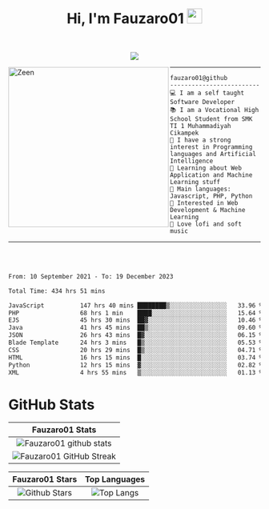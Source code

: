 <h1 align="center">
Hi, I'm Fauzaro01
  <img src="https://media.giphy.com/media/hvRJCLFzcasrR4ia7z/giphy.gif" width="30"></h1>
<br/>

<p align="center">
  <a href="https://github.com/DenverCoder1/readme-typing-svg">
    <img src="https://readme-typing-svg.herokuapp.com?lines=Chill%20and%20Coding;Full+Stack+Web+Developer;Student;Software%20Develover;Always%20learning%20new%20things&center=true&width=380&height=45"></a>
</p>

<img align="left" src="https://media.tenor.com/LNrMsLTFICEAAAAi/elysia.gif" alt="Zeen" width="320" height="320" />
<hr>

```
fauzaro01@github
-------------------------
💻 I am a self taught Software Developer
📚 I am a Vocational High School Student from SMK TI 1 Muhammadiyah Cikampek
📝 I have a strong interest in Programming languages and Artificial Intelligence
🌱 Learning about Web Application and Machine Learning stuff
🌟 Main languages: Javascript, PHP, Python
🚩 Interested in Web Development & Machine Learning
🎵 Love lofi and soft music 
```

<hr>
<br>
<br>
<div align="left">
<!--START_SECTION:waka-->

```txt
From: 10 September 2021 - To: 19 December 2023

Total Time: 434 hrs 51 mins

JavaScript          147 hrs 40 mins ████████▒░░░░░░░░░░░░░░░░   33.96 %
PHP                 68 hrs 1 min    ████░░░░░░░░░░░░░░░░░░░░░   15.64 %
EJS                 45 hrs 30 mins  ██▓░░░░░░░░░░░░░░░░░░░░░░   10.46 %
Java                41 hrs 45 mins  ██▒░░░░░░░░░░░░░░░░░░░░░░   09.60 %
JSON                26 hrs 43 mins  █▓░░░░░░░░░░░░░░░░░░░░░░░   06.15 %
Blade Template      24 hrs 3 mins   █▒░░░░░░░░░░░░░░░░░░░░░░░   05.53 %
CSS                 20 hrs 29 mins  █▒░░░░░░░░░░░░░░░░░░░░░░░   04.71 %
HTML                16 hrs 15 mins  █░░░░░░░░░░░░░░░░░░░░░░░░   03.74 %
Python              12 hrs 15 mins  ▓░░░░░░░░░░░░░░░░░░░░░░░░   02.82 %
XML                 4 hrs 55 mins   ▒░░░░░░░░░░░░░░░░░░░░░░░░   01.13 %
```

<!--END_SECTION:waka-->
</div>

# GitHub Stats

|                                                            Fauzaro01 Stats                                                            |
| :--------------------------------------------------------------------------------------------------------------------------------------------: |
|        ![Fauzaro01 github stats](https://github-readme-stats.vercel.app/api?username=Fauzaro01&show_icons=true&theme=algolia)        |
|              ![Fauzaro01 GitHub Streak](https://github-readme-streak-stats.herokuapp.com/?user=Fauzaro01&theme=algolia)              |

|                                                                                              Fauzaro01 Stars                                                                                              |                                                           Top Languages                                                           |
| :----------------------------------------------------------------------------------------------------------------------------------------------------------------------------------------------------------------: | :-------------------------------------------------------------------------------------------------------------------------------: |
| ![Github Stars](https://github-readme-stats.vercel.app/api?username=Fauzaro01&show_icons=true&locale=en&count_private=true&hide_rank=true&custom_title=My%20GitHub%20Stats&disable_animations=true&theme=algolia) | ![Top Langs](https://github-readme-stats.vercel.app/api/top-langs/?username=Fauzaro01&langs_count=8&theme=algolia&layout=compact) |

